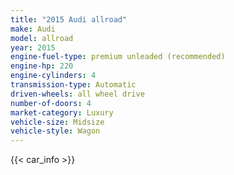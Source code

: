 ```yaml
---
title: "2015 Audi allroad"
make: Audi
model: allroad
year: 2015
engine-fuel-type: premium unleaded (recommended)
engine-hp: 220
engine-cylinders: 4
transmission-type: Automatic
driven-wheels: all wheel drive
number-of-doors: 4
market-category: Luxury
vehicle-size: Midsize
vehicle-style: Wagon
---
```


{{< car_info >}}

